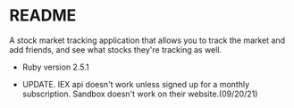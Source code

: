 # README

A stock market tracking application that allows you to track the market and add friends, and see what stocks they're tracking as well.

* Ruby version 2.5.1

* UPDATE. IEX api doesn't work unless signed up for a monthly subscription. Sandbox doesn't work on their website.(09/20/21)
